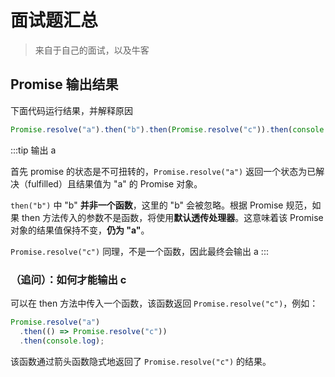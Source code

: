 # 面试题汇总

> 来自于自己的面试，以及牛客

## Promise 输出结果

下面代码运行结果，并解释原因

```js
Promise.resolve("a").then("b").then(Promise.resolve("c")).then(console.log);
```

:::tip
输出 a

首先 promise 的状态是不可扭转的，`Promise.resolve("a")` 返回一个状态为已解决（fulfilled）且结果值为 "a" 的 Promise 对象。

`then("b")` 中 "b" **并非一个函数**，这里的 "b" 会被忽略。根据 Promise 规范，如果 then 方法传入的参数不是函数，将使用**默认透传处理器**。这意味着该 Promise 对象的结果值保持不变，**仍为 "a"**。

`Promise.resolve("c")` 同理，不是一个函数，因此最终会输出 a
:::

### （追问）：如何才能输出 c

可以在 then 方法中传入一个函数，该函数返回 `Promise.resolve("c")`，例如：

```js
Promise.resolve("a")
  .then(() => Promise.resolve("c"))
  .then(console.log);

```

该函数通过箭头函数隐式地返回了 `Promise.resolve("c")` 的结果。